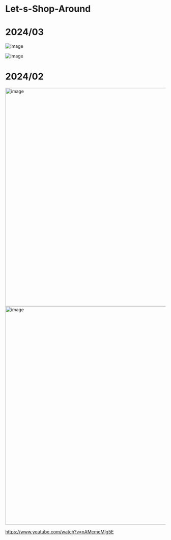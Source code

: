 # Let-s-Shop-Around
# 2024/03
![image](https://github.com/zhengshunze/Let-s-Shop-Around/assets/77151276/550fd9a6-31aa-4d23-876e-252bd297cc5c)

![image](https://github.com/zhengshunze/Let-s-Shop-Around/assets/77151276/c47282e3-f230-4503-93a0-0227217e3af4)

# 2024/02
<img width="687" alt="image" src="https://github.com/zhengshunze/Let-s-Shop-Around/assets/77151276/6d053f4e-f776-4810-bf33-5500410f5c67">
<img width="687" alt="image" src="https://github.com/zhengshunze/Let-s-Shop-Around/assets/77151276/4a00076b-fa5e-42df-b2a5-660d487660df">

https://www.youtube.com/watch?v=nAMcmeMlg5E
